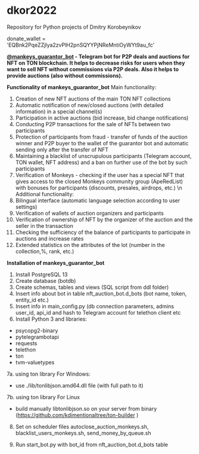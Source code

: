 # dkor2022
Repository for Python projects of Dmitry Korobeynikov

donate_wallet = 'EQBnk2PqeZZjIya2zvPlH2pnSQYYPjNReMntiOyWYt9au_fc'

<b><a href='t.me/mankeys_guarantor_bot'>@mankeys_guarantor_bot</a> - Telegram bot for P2P deals and auctions for NFT on TON blockchain. 
It helps to decrease risks for users when they want to sell NFT without commissions via P2P deals. Also it helps to provide auctions (also without commissions).</b>

<b>Functionality of mankeys_guarantor_bot</b>
Main functionality:
1. Creation of new NFT auctions of the main TON NFT collections
2. Automatic notification of new/closed auctions (with detailed information) in a special channel(s)
3. Participation in active auctions (bid increase, bid change notifications)
4. Conducting P2P transactions for the sale of NFTs between two participants
5. Protection of participants from fraud - transfer of funds of the auction winner and P2P buyer to the wallet of the guarantor bot and automatic sending only after the transfer of NFT
6. Maintaining a blacklist of unscrupulous participants (Telegram account, TON wallet, NFT address) and a ban on further use of the bot by such participants
7. Verification of Monkeys - checking if the user has a special NFT that gives access to the closed Monkeys community group (ApeRedList) with bonuses for participants (discounts, presales, airdrops, etc.)
\n
Additional functionality:
1. Bilingual interface (automatic language selection according to user settings)
2. Verification of wallets of auction organizers and participants
3. Verification of ownership of NFT by the organizer of the auction and the seller in the transaction
4. Checking the sufficiency of the balance of participants to participate in auctions and increase rates
5. Extended statistics on the attributes of the lot (number in the collection,%, rank, etc.)


<b>Installation of mankeys_guarantor_bot</b>
1. Install PostgreSQL 13
2. Create database (botdb)
3. Create schemas, tables and views (SQL script from ddl folder)
4. Insert info about bot in table nft_auction_bot.d_bots (bot name, token, entity_id etc.)
5. Insert info in main_config.py (db connection parameters, admins user_id, api_id and hash to Telegram account for telethon client etc
6. Install Python 3 and libraries:
- psycopg2-binary
- pytelegrambotapi
- requests
- telethon
- ton
- tvm-valuetypes

7a. using ton library For Windows:
- use ./lib/tonlibjson.amd64.dll file (with full path to it)

7b. using ton library For Linux
- build manually libtonlibjson.so on your server from binary (https://github.com/kdimentionaltree/ton-builder )

8. Set on scheduler files autoclose_auction_monkeys.sh, blacklist_users_monkeys.sh, send_money_by_queue.sh

9. Run start_bot.py with bot_id from nft_auction_bot.d_bots table



